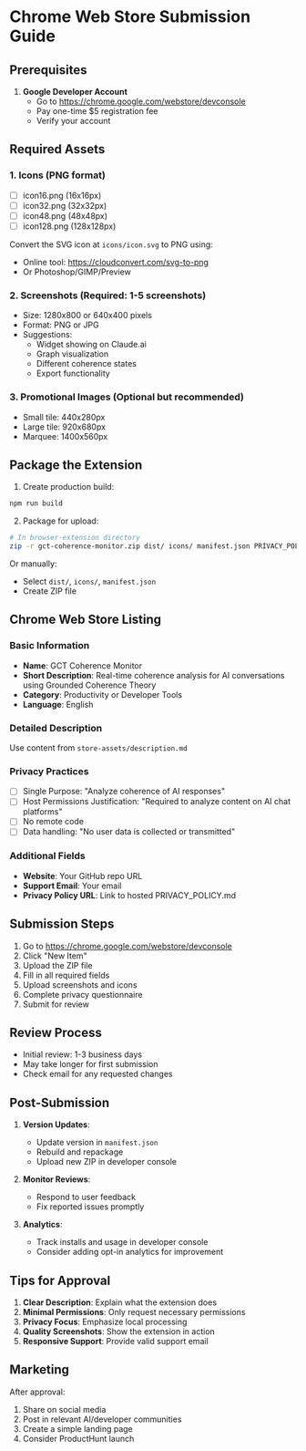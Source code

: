 # Chrome Web Store Submission Guide

## Prerequisites

1. **Google Developer Account**
   - Go to https://chrome.google.com/webstore/devconsole
   - Pay one-time $5 registration fee
   - Verify your account

## Required Assets

### 1. Icons (PNG format)
- [ ] icon16.png (16x16px)
- [ ] icon32.png (32x32px) 
- [ ] icon48.png (48x48px)
- [ ] icon128.png (128x128px)

Convert the SVG icon at `icons/icon.svg` to PNG using:
- Online tool: https://cloudconvert.com/svg-to-png
- Or Photoshop/GIMP/Preview

### 2. Screenshots (Required: 1-5 screenshots)
- Size: 1280x800 or 640x400 pixels
- Format: PNG or JPG
- Suggestions:
  - Widget showing on Claude.ai
  - Graph visualization
  - Different coherence states
  - Export functionality

### 3. Promotional Images (Optional but recommended)
- Small tile: 440x280px
- Large tile: 920x680px
- Marquee: 1400x560px

## Package the Extension

1. Create production build:
```bash
npm run build
```

2. Package for upload:
```bash
# In browser-extension directory
zip -r gct-coherence-monitor.zip dist/ icons/ manifest.json PRIVACY_POLICY.md
```

Or manually:
- Select `dist/`, `icons/`, `manifest.json`
- Create ZIP file

## Chrome Web Store Listing

### Basic Information
- **Name**: GCT Coherence Monitor
- **Short Description**: Real-time coherence analysis for AI conversations using Grounded Coherence Theory
- **Category**: Productivity or Developer Tools
- **Language**: English

### Detailed Description
Use content from `store-assets/description.md`

### Privacy Practices
- [ ] Single Purpose: "Analyze coherence of AI responses"
- [ ] Host Permissions Justification: "Required to analyze content on AI chat platforms"
- [ ] No remote code
- [ ] Data handling: "No user data is collected or transmitted"

### Additional Fields
- **Website**: Your GitHub repo URL
- **Support Email**: Your email
- **Privacy Policy URL**: Link to hosted PRIVACY_POLICY.md

## Submission Steps

1. Go to https://chrome.google.com/webstore/devconsole
2. Click "New Item"
3. Upload the ZIP file
4. Fill in all required fields
5. Upload screenshots and icons
6. Complete privacy questionnaire
7. Submit for review

## Review Process
- Initial review: 1-3 business days
- May take longer for first submission
- Check email for any requested changes

## Post-Submission

1. **Version Updates**:
   - Update version in `manifest.json`
   - Rebuild and repackage
   - Upload new ZIP in developer console

2. **Monitor Reviews**:
   - Respond to user feedback
   - Fix reported issues promptly

3. **Analytics**:
   - Track installs and usage in developer console
   - Consider adding opt-in analytics for improvement

## Tips for Approval

1. **Clear Description**: Explain what the extension does
2. **Minimal Permissions**: Only request necessary permissions
3. **Privacy Focus**: Emphasize local processing
4. **Quality Screenshots**: Show the extension in action
5. **Responsive Support**: Provide valid support email

## Marketing

After approval:
1. Share on social media
2. Post in relevant AI/developer communities
3. Create a simple landing page
4. Consider ProductHunt launch